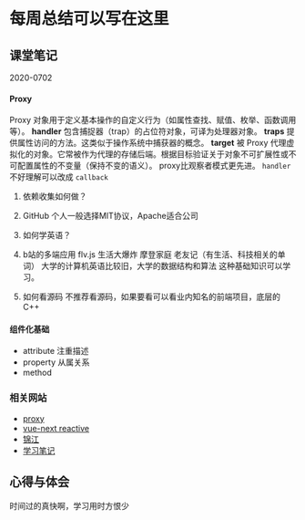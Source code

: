 # 每周总结可以写在这里
## 课堂笔记
2020-0702
#### Proxy
Proxy 对象用于定义基本操作的自定义行为（如属性查找、赋值、枚举、函数调用等）。
**handler**
包含捕捉器（trap）的占位符对象，可译为处理器对象。
**traps**
提供属性访问的方法。这类似于操作系统中捕获器的概念。
**target**
被 Proxy 代理虚拟化的对象。它常被作为代理的存储后端。根据目标验证关于对象不可扩展性或不可配置属性的不变量（保持不变的语义）。
proxy比观察者模式更先进。
`handler` 不好理解可以改成 `callback`
1. 依赖收集如何做？

2. GitHub 个人一般选择MIT协议，Apache适合公司
3. 如何学英语？
4. b站的多端应用 flv.js
生活大爆炸 摩登家庭 老友记（有生活、科技相关的单词）
大学的计算机英语比较旧，大学的数据结构和算法 这种基础知识可以学习。
5. 如何看源码
不推荐看源码，如果要看可以看业内知名的前端项目，底层的C++
#### 组件化基础
- attribute
注重描述
 - property 
 从属关系
 - method

### 相关网站
- [proxy](https://developer.mozilla.org/zh-CN/docs/Web/JavaScript/Reference/Global_Objects/Proxy)
- [vue-next reactive](https://github.com/vuejs/vue-next/blob/master/packages/reactivity/__tests__/reactive.spec.ts)
- [锦江](https://dev.to/jinjiang/understanding-reactivity-in-vue-3-0-1jni)
- [学习笔记](https://www.yuque.com/wendraw/fe/toyed-browser-html-parser)
## 心得与体会
时间过的真快啊，学习用时方恨少